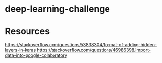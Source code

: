# deep-learning-challenge

# Resources
https://stackoverflow.com/questions/53838304/format-of-adding-hidden-layers-in-keras
https://stackoverflow.com/questions/46986398/import-data-into-google-colaboratory
